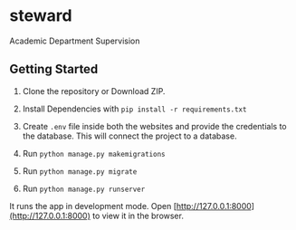 # steward

Academic Department Supervision

## Getting Started

1. Clone the repository or Download ZIP.

2. Install Dependencies with `pip install -r requirements.txt`

3. Create `.env` file inside both the websites and provide the credentials to the database. This will connect the project to a database.

4. Run `python manage.py makemigrations`

5. Run `python manage.py migrate`

6. Run `python manage.py runserver`

It runs the app in development mode. Open [http://127.0.0.1:8000](http://127.0.0.1:8000) to view it in the browser.